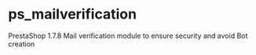 # ps_mailverification
PrestaShop 1.7.8 Mail verification module to ensure security and avoid Bot creation
